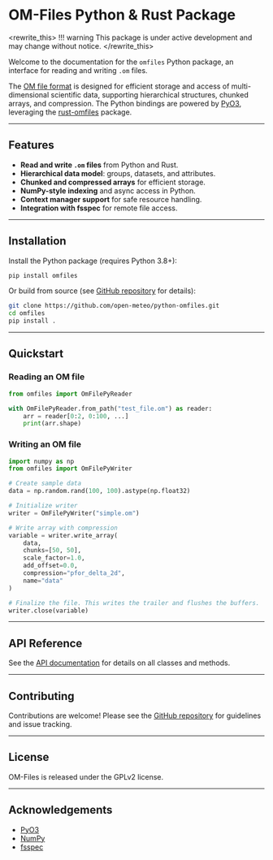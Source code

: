 # OM-Files Python & Rust Package

<rewrite_this>
!!! warning
    This package is under active development and may change without notice.
</rewrite_this>

Welcome to the documentation for the `omfiles` Python package, an interface for reading and writing `.om` files.

The [OM file format](https://github.com/open-meteo/om-file-format) is designed for efficient storage and access of multi-dimensional scientific data, supporting hierarchical structures, chunked arrays, and compression.
The Python bindings are powered by [PyO3](https://pyo3.rs/), leveraging the [rust-omfiles](https://github.com/open-meteo/rust-omfiles) package.

---

## Features

- **Read and write `.om` files** from Python and Rust.
- **Hierarchical data model**: groups, datasets, and attributes.
- **Chunked and compressed arrays** for efficient storage.
- **NumPy-style indexing** and async access in Python.
- **Context manager support** for safe resource handling.
- **Integration with fsspec** for remote file access.

---

## Installation

Install the Python package (requires Python 3.8+):

```bash
pip install omfiles
```

Or build from source (see [GitHub repository](https://github.com/open-meteo/python-omfiles) for details):

```bash
git clone https://github.com/open-meteo/python-omfiles.git
cd omfiles
pip install .
```

---

## Quickstart

### Reading an OM file

```python
from omfiles import OmFilePyReader

with OmFilePyReader.from_path("test_file.om") as reader:
    arr = reader[0:2, 0:100, ...]
    print(arr.shape)
```

### Writing an OM file

```python
import numpy as np
from omfiles import OmFilePyWriter

# Create sample data
data = np.random.rand(100, 100).astype(np.float32)

# Initialize writer
writer = OmFilePyWriter("simple.om")

# Write array with compression
variable = writer.write_array(
    data,
    chunks=[50, 50],
    scale_factor=1.0,
    add_offset=0.0,
    compression="pfor_delta_2d",
    name="data"
)

# Finalize the file. This writes the trailer and flushes the buffers.
writer.close(variable)
```

---

## API Reference

See the [API documentation](api.md) for details on all classes and methods.

---

## Contributing

Contributions are welcome! Please see the [GitHub repository](https://github.com/open-meteo/python-omfiles) for guidelines and issue tracking.

---

## License

OM-Files is released under the GPLv2 license.

---

## Acknowledgements

- [PyO3](https://pyo3.rs/)
- [NumPy](https://numpy.org/)
- [fsspec](https://filesystem-spec.readthedocs.io/en/latest/)
